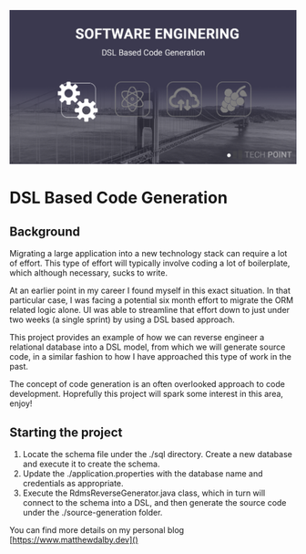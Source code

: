
![Alt text](images/dsl-based-code-generation.png)

# DSL Based Code Generation
## Background
Migrating a large application into a new technology stack can require a lot of effort. This type of effort will typically involve coding a lot of boilerplate, which although necessary, sucks to write. 

At an earlier point in my career I found myself in this exact situation. In that particular case, I was facing a potential six month effort to migrate the ORM related logic alone. UI was able to streamline that effort down to just under two weeks (a single sprint) by using a DSL based approach.

This project provides an example of how we can reverse engineer a relational database into a DSL model, from which we will generate source code, in a similar fashion to how I have approached this type of work in the past.

The concept of code generation is an often overlooked approach to code development. Hoprefully this project will spark some interest in this area, enjoy!

## Starting the project

1. Locate the schema file under the ./sql directory. Create a new database and execute it to create the schema.
2. Update the ./application.properties with the database name and credentials as appropriate.
3. Execute the RdmsReverseGenerator.java class, which in turn will connect to the schema into a DSL, and then generate the source code under the ./source-generation folder.

You can find more details on my personal blog [https://www.matthewdalby.dev]()